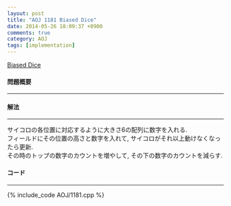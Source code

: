 ```yaml
---
layout: post
title: "AOJ 1181 Biased Dice"
date: 2014-05-26 18:09:37 +0900
comments: true
category: AOJ
tags: [implementation]
---
```


[Biased Dice](http://judge.u-aizu.ac.jp/onlinejudge/description.jsp?id=1181)

#### 問題概要

****

#### 解法

****

サイコロの各位置に対応するように大きさ6の配列に数字を入れる.  
フィールドにその位置の高さと数字を入れて, サイコロがそれ以上動けなくなったら更新.  
その時のトップの数字のカウントを増やして, その下の数字のカウントを減らす.

#### コード

****

{% include_code AOJ/1181.cpp %}
